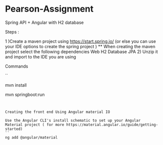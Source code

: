 # Pearson-Assignment
Spring API  + Angular with H2 database

Steps :

1 )Create a maven project using https://start.spring.io/
       (or else you can use your IDE options to create the spring project )
       ** When creating the maven project select the following dependencies
                            Web
                            H2 Database
                            JPA
2) Unzip it and import to the IDE you are using


Commands 

``


mvn install

mvn springboot:run


```


Creating the front end Using Angular material IO

Use the Angular CLI's install schematic to set up your Angular Material project ( for more https://material.angular.io/guide/getting-started)
``
ng add @angular/material

```

